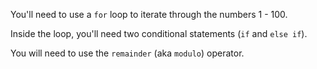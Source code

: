 You'll need to use a `for` loop to iterate through the numbers 1 - 100.

Inside the loop, you'll need two conditional statements (`if` and `else if`).

You will need to use the `remainder` (aka `modulo`) operator.

